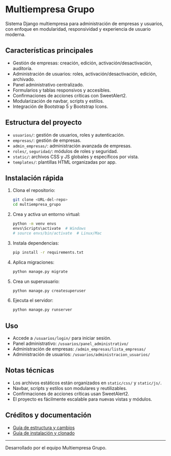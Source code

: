 # Multiempresa Grupo

Sistema Django multiempresa para administración de empresas y usuarios, con enfoque en modularidad, responsividad y experiencia de usuario moderna.

## Características principales
- Gestión de empresas: creación, edición, activación/desactivación, auditoría.
- Administración de usuarios: roles, activación/desactivación, edición, archivado.
- Panel administrativo centralizado.
- Formularios y tablas responsivos y accesibles.
- Confirmaciones de acciones críticas con SweetAlert2.
- Modularización de navbar, scripts y estilos.
- Integración de Bootstrap 5 y Bootstrap Icons.

## Estructura del proyecto
- `usuarios/`: gestión de usuarios, roles y autenticación.
- `empresas/`: gestión de empresas.
- `admin_empresas/`: administración avanzada de empresas.
- `roles/`, `seguridad/`: módulos de roles y seguridad.
- `static/`: archivos CSS y JS globales y específicos por vista.
- `templates/`: plantillas HTML organizadas por app.

## Instalación rápida
1. Clona el repositorio:
   ```bash
   git clone <URL-del-repo>
   cd multiempresa_grupo
   ```
2. Crea y activa un entorno virtual:
   ```bash
   python -m venv envs
   envs\Scripts\activate  # Windows
   # source envs/bin/activate  # Linux/Mac
   ```
3. Instala dependencias:
   ```bash
   pip install -r requirements.txt
   ```
4. Aplica migraciones:
   ```bash
   python manage.py migrate
   ```
5. Crea un superusuario:
   ```bash
   python manage.py createsuperuser
   ```
6. Ejecuta el servidor:
   ```bash
   python manage.py runserver
   ```

## Uso
- Accede a `/usuarios/login/` para iniciar sesión.
- Panel administrativo: `/usuarios/panel_administrativo/`
- Administración de empresas: `/admin_empresas/lista_empresas/`
- Administración de usuarios: `/usuarios/administracion_usuarios/`

## Notas técnicas
- Los archivos estáticos están organizados en `static/css/` y `static/js/`.
- Navbar, scripts y estilos son modulares y reutilizables.
- Confirmaciones de acciones críticas usan SweetAlert2.
- El proyecto es fácilmente escalable para nuevas vistas y módulos.

## Créditos y documentación
- [Guía de estructura y cambios](https://drive.google.com/file/d/1XEerwGZbPgH2vrooAdKAbaqHor5KGaQE/view?usp=sharing)
- [Guía de instalación y clonado](https://drive.google.com/file/d/1E1wH8TaEaXGPDtqMQCjPf2H3dTRfYB9C/view?usp=sharing)

---
Desarrollado por el equipo Multiempresa Grupo.
